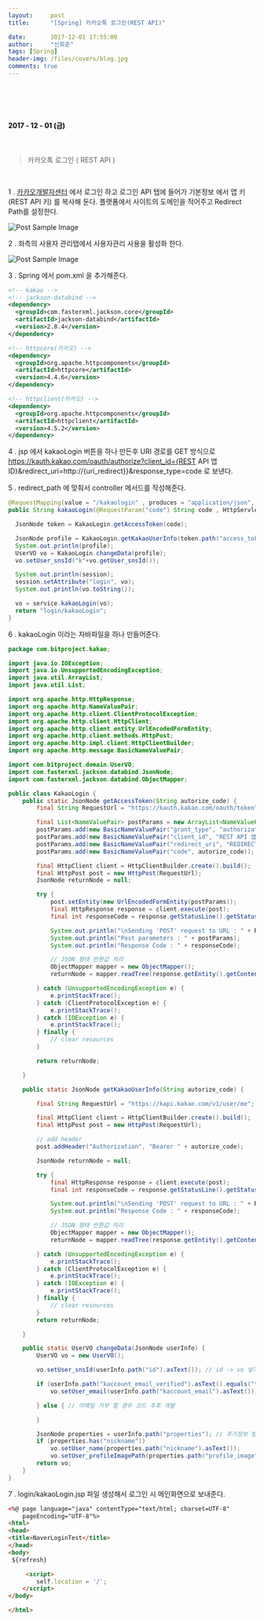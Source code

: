 ```yaml
---
layout:     post
title:      "[Spring] 카카오톡 로그인(REST API)"

date:       2017-12-01 17:55:00
author:     "신희준"
tags: [Spring]
header-img: /files/covers/blog.jpg
comments: true
---
```


<head>
 <meta property="og:type" content="website">
 <meta property="og:title" content="스프링 카카오톡 로그인 API (REST API)">
 <meta property="og:description" content="스프링 카카오톡 로그인 API (REST API)">
 <meta property="og:url" content="http://shj7242.github.io/2017/12/01/Spring25/">

 <meta name="twitter:card" content="summary">
  <meta name="twitter:title" content="스프링 카카오톡 로그인 API (REST API)">
  <meta name="twitter:description" content="스프링 카카오톡 로그인 API (REST API)">
  <meta name="FACEBOOK:domain" content="http://shj7242.github.io/2017/12/01/Spring25/">
  <meta name="facebook:card" content="summary">
   <meta name="facebook:title" content="스프링 카카오톡 로그인 API (REST API)">
   <meta name="facebook:description" content="스프링 카카오톡 로그인 API (REST API)">
   <meta name="facebook:domain" content="http://shj7242.github.io/2017/12/01/Spring25/">


 </head>

<br>
<H4 style ="font-weight:bold; color:black;"> </H4>
<br>
<H4 style ="font-weight:bold; color : black">2017 - 12 - 01 (금)</H4>

<br>

> 카카오톡 로그인 ( REST API )

<br>

1 . <a href = "https://developers.kakao.com/apps/165437/settings/user">카카오개발자센터</a> 에서 로그인 하고 로그인 API 탭에 들어가 기본정보 에서
앱 키 (REST API 키) 를 복사해 둔다. 플랫폼에서 사이트의 도메인을 적어주고 Redirect Path를 설정한다.

<img src="{{ site.baseurl }}/img/kakaorest.jpg" alt="Post Sample Image">

2 . 좌측의 사용자 관리탭에서 사용자관리 사용을 활성화 한다.

<img src="{{ site.baseurl }}/img/kakao2.jpg" alt="Post Sample Image">

3 . Spring 에서 pom.xml 을 추가해준다.

~~~xml
<!-- kakao -->
<!-- jackson-databind -->
<dependency>
  <groupId>com.fasterxml.jackson.core</groupId>
  <artifactId>jackson-databind</artifactId>
  <version>2.8.4</version>
</dependency>

<!-- httpcore(카카오) -->
<dependency>
  <groupId>org.apache.httpcomponents</groupId>
  <artifactId>httpcore</artifactId>
  <version>4.4.6</version>
</dependency>

<!-- httpclient(카카오) -->
<dependency>
  <groupId>org.apache.httpcomponents</groupId>
  <artifactId>httpclient</artifactId>
  <version>4.5.2</version>
</dependency>
~~~

4 . jsp 에서 kakaoLogin 버튼을 하나 만든후 URI 경로를 GET 방식으로 https://kauth.kakao.com/oauth/authorize?client_id={REST API 앱ID}&redirect_uri=http://{uri_redirect}}&response_type=code 로 보낸다.


5 . redirect_path 에 맞춰서 controller 메서드를 작성해준다.

~~~java
@RequestMapping(value = "/kakaologin" , produces = "application/json", method = {RequestMethod.GET, RequestMethod.POST})
public String kakaoLogin(@RequestParam("code") String code , HttpServletRequest request, HttpServletResponse response, HttpSession session) throws Exception{

  JsonNode token = KakaoLogin.getAccessToken(code);

  JsonNode profile = KakaoLogin.getKakaoUserInfo(token.path("access_token").toString());
  System.out.println(profile);
  UserVO vo = KakaoLogin.changeData(profile);
  vo.setUser_snsId("k"+vo.getUser_snsId());

  System.out.println(session);
  session.setAttribute("login", vo);
  System.out.println(vo.toString());

  vo = service.kakaoLogin(vo);  
  return "login/kakaoLogin";
}
~~~

6 . kakaoLogin 이라는 자바파일을 하나 만들어준다.

~~~java
package com.bitproject.kakao;

import java.io.IOException;
import java.io.UnsupportedEncodingException;
import java.util.ArrayList;
import java.util.List;

import org.apache.http.HttpResponse;
import org.apache.http.NameValuePair;
import org.apache.http.client.ClientProtocolException;
import org.apache.http.client.HttpClient;
import org.apache.http.client.entity.UrlEncodedFormEntity;
import org.apache.http.client.methods.HttpPost;
import org.apache.http.impl.client.HttpClientBuilder;
import org.apache.http.message.BasicNameValuePair;

import com.bitproject.domain.UserVO;
import com.fasterxml.jackson.databind.JsonNode;
import com.fasterxml.jackson.databind.ObjectMapper;

public class KakaoLogin {
	public static JsonNode getAccessToken(String autorize_code) {
		final String RequestUrl = "https://kauth.kakao.com/oauth/token";

		final List<NameValuePair> postParams = new ArrayList<NameValuePair>();
		postParams.add(new BasicNameValuePair("grant_type", "authorization_code"));
		postParams.add(new BasicNameValuePair("client_id", "REST API 앱키")); // REST API KEY
		postParams.add(new BasicNameValuePair("redirect_uri", "REDIRECT_PATH")); // 리다이렉트 URI
		postParams.add(new BasicNameValuePair("code", autorize_code)); // 로그인 과정중 얻은 code 값

		final HttpClient client = HttpClientBuilder.create().build();
		final HttpPost post = new HttpPost(RequestUrl);
		JsonNode returnNode = null;

		try {
			post.setEntity(new UrlEncodedFormEntity(postParams));
			final HttpResponse response = client.execute(post);
			final int responseCode = response.getStatusLine().getStatusCode();

			System.out.println("\nSending 'POST' request to URL : " + RequestUrl);
			System.out.println("Post parameters : " + postParams);
			System.out.println("Response Code : " + responseCode);

			// JSON 형태 반환값 처리
			ObjectMapper mapper = new ObjectMapper();
			returnNode = mapper.readTree(response.getEntity().getContent());

		} catch (UnsupportedEncodingException e) {
			e.printStackTrace();
		} catch (ClientProtocolException e) {
			e.printStackTrace();
		} catch (IOException e) {
			e.printStackTrace();
		} finally {
			// clear resources
		}

		return returnNode;

	}

	public static JsonNode getKakaoUserInfo(String autorize_code) {

		final String RequestUrl = "https://kapi.kakao.com/v1/user/me";

		final HttpClient client = HttpClientBuilder.create().build();
		final HttpPost post = new HttpPost(RequestUrl);

		// add header
		post.addHeader("Authorization", "Bearer " + autorize_code);

		JsonNode returnNode = null;

		try {
			final HttpResponse response = client.execute(post);
			final int responseCode = response.getStatusLine().getStatusCode();

			System.out.println("\nSending 'POST' request to URL : " + RequestUrl);
			System.out.println("Response Code : " + responseCode);

			// JSON 형태 반환값 처리
			ObjectMapper mapper = new ObjectMapper();
			returnNode = mapper.readTree(response.getEntity().getContent());

		} catch (UnsupportedEncodingException e) {
			e.printStackTrace();
		} catch (ClientProtocolException e) {
			e.printStackTrace();
		} catch (IOException e) {
			e.printStackTrace();
		} finally {
			// clear resources
		}
		return returnNode;

	}

	public static UserVO changeData(JsonNode userInfo) {
		UserVO vo = new UserVO();

		vo.setUser_snsId(userInfo.path("id").asText()); // id -> vo 넣기

		if (userInfo.path("kaccount_email_verified").asText().equals("true")) { // 이메일 받기 허용 한 경우
			vo.setUser_email(userInfo.path("kaccount_email").asText()); // email -> vo 넣기

		} else { // 이메일 거부 할 경우 코드 추후 개발

		}

		JsonNode properties = userInfo.path("properties"); // 추가정보 받아오기
		if (properties.has("nickname"))
			vo.setUser_name(properties.path("nickname").asText());
			vo.setUser_profileImagePath(properties.path("profile_image").asText());
		return vo;
	}
}
~~~

7 . login/kakaoLogin.jsp 파일 생성해서 로그인 시 메인화면으로 보내준다.

~~~html
<%@ page language="java" contentType="text/html; charset=UTF-8"
	pageEncoding="UTF-8"%>
<html>
<head>
<title>NaverLoginTest</title>
</head>
<body>
 ${refresh}

	 <script>
		self.location = '/';
	</script>
</body>

</html>
~~~
